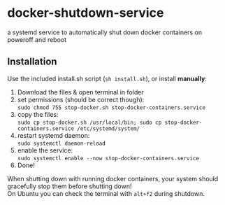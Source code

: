 # docker-shutdown-service
a systemd service to automatically shut down docker containers on poweroff and reboot

## Installation
Use the included install.sh script (`sh install.sh`), or install **manually**:
1. Download the files & open terminal in folder
1. set permissions (should be correct though):  
`sudo chmod 755 stop-docker.sh stop-docker-containers.service`
1. copy the files:  
`sudo cp stop-docker.sh /usr/local/bin; sudo cp stop-docker-containers.service /etc/systemd/system/`
1. restart systemd daemon:  
`sudo systemctl daemon-reload`
1. enable the service:  
`sudo systemctl enable --now stop-docker-containers.service`
1. Done! 

When shutting down with running docker containers, your system should gracefully stop them before shutting down!  
On Ubuntu you can check the terminal with `alt+f2` during shutdown.
